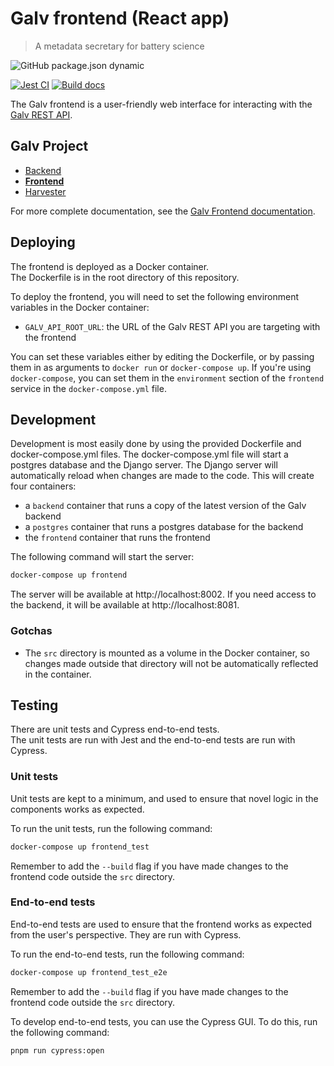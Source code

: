 # Galv frontend (React app)

> A metadata secretary for battery science

![GitHub package.json dynamic](https://img.shields.io/github/package-json/version/galv-team/galv-frontend)

[![Jest CI](https://github.com/galv-team/galv-frontend/actions/workflows/test_unit.yml/badge.svg)](https://github.com/galv-team/galv-frontend/actions/workflows/test_unit.yml)
[![Build docs](https://github.com/galv-team/galv-frontend/actions/workflows/docs.yml/badge.svg)](https://github.com/galv-team/galv-frontend/actions/workflows/docs.yml)

The Galv frontend is a user-friendly web interface for interacting with the [Galv REST API](https://github.com/galv-team/galv-backend).

## Galv Project

-   [Backend](https://github.com/galv-team/galv-backend)
-   [**Frontend**](https://github.com/galv-team/galv-frontend)
-   [Harvester](https://github.com/galv-team/galv-harvester)

For more complete documentation, see the
[Galv Frontend documentation](https://galv-team.github.io/galv-frontend/).

## Deploying

The frontend is deployed as a Docker container.  
The Dockerfile is in the root directory of this repository.

To deploy the frontend, you will need to set the following environment variables in the Docker container:

-   `GALV_API_ROOT_URL`: the URL of the Galv REST API you are targeting with the frontend

You can set these variables either by editing the Dockerfile, or by passing them in as arguments to `docker run` or `docker-compose up`.
If you're using `docker-compose`, you can set them in the `environment` section of the `frontend` service in the `docker-compose.yml` file.

## Development

Development is most easily done by using the provided Dockerfile and docker-compose.yml files. The docker-compose.yml file will start a postgres database and the Django server. The Django server will automatically reload when changes are made to the code.
This will create four containers:

-   a `backend` container that runs a copy of the latest version of the Galv backend
-   a `postgres` container that runs a postgres database for the backend
-   the `frontend` container that runs the frontend

The following command will start the server:

```bash
docker-compose up frontend
```

The server will be available at http://localhost:8002.
If you need access to the backend, it will be available at http://localhost:8081.

### Gotchas

-   The `src` directory is mounted as a volume in the Docker container, so changes made outside that directory will not be automatically reflected in the container.

## Testing

There are unit tests and Cypress end-to-end tests.  
The unit tests are run with Jest and the end-to-end tests are run with Cypress.

### Unit tests

Unit tests are kept to a minimum, and used to ensure that novel logic in the components works as expected.

To run the unit tests, run the following command:

```bash
docker-compose up frontend_test
```

Remember to add the `--build` flag if you have made changes to the frontend code outside the `src` directory.

### End-to-end tests

End-to-end tests are used to ensure that the frontend works as expected from the user's perspective. They are run with Cypress.

To run the end-to-end tests, run the following command:

```bash
docker-compose up frontend_test_e2e
```

Remember to add the `--build` flag if you have made changes to the frontend code outside the `src` directory.

To develop end-to-end tests, you can use the Cypress GUI. To do this, run the following command:

```bash
pnpm run cypress:open
```
